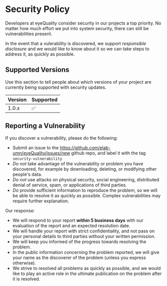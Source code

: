 # Security Policy

Developers at eyeQuality consider security in our projects a top priority. No matter how much effort we put into system security, there can still be vulnerabilities present. 

In the event that a vulerability is discovered, we support *responsible disclosure* and we would like to know about it so we can take steps to address it, as quickly as possible.  

## Supported Versions

Use this section to tell people about which versions of your project are
currently being supported with security updates.

| Version | Supported          |
| ------- | ------------------ |
| 1.0.x   | :white_check_mark: |

## Reporting a Vulnerability

If you discover a vulnerability, please do the following: 

* Submit an issue to the https://github.com/elab-umn/eyeQuality/issues/new github repo, and label it with the tag `security-vulnerability`
* *Do not* take advantage of the vulnerability or problem you have discovered, for example by downloading, deleting, or modifying other people's data.
* *Do not* use attacks on physical security, social engineering, distributed denial of service, spam, or applications of third parties.
* *Do* provide sufficient information to reproduce the problem, so we will be able to resolve it as quickly as possible. Complex vulnerabilities may require further explanation.

Our response: 

* We will respond to your report __within 5 business days__ with our evaluation of the report and an expected resolution date.
* We will handle your report with strict confidentiality, and not pass on your personal details to third parties without your written permission.
* We will keep you informed of the progress towards resolving the problem.
* In the public information concerning the problem reported, we will give your name as the discoverer of the problem (unless you express otherwise).
* We strive to resolved all problems as quickly as possible, and we would like to play an active role in the ultimate publication on the problem after it is resolved.  
